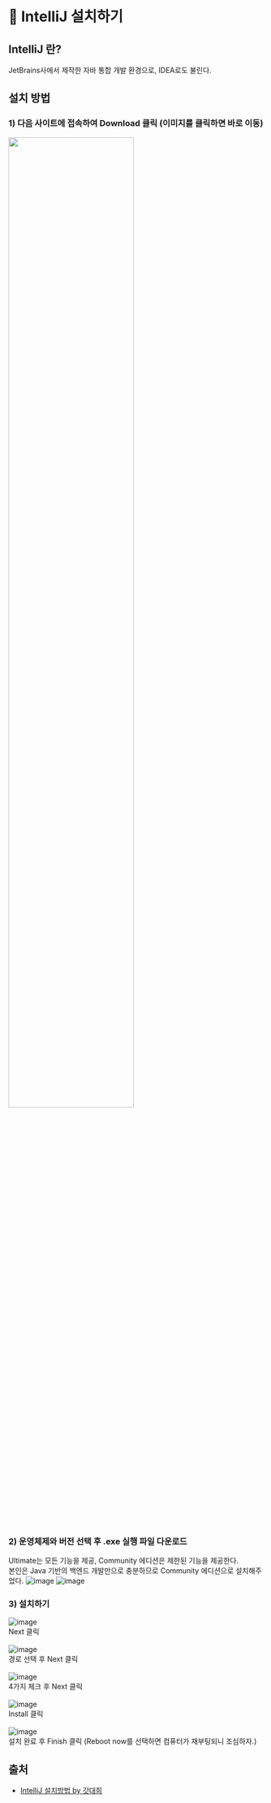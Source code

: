 # 🐾 IntelliJ 설치하기
## IntelliJ 란?
JetBrains사에서 제작한 자바 통합 개발 환경으로, IDEA로도 불린다.
## 설치 방법
### 1) 다음 사이트에 접속하여 Download 클릭 (이미지를 클릭하면 바로 이동)
<a href="https://www.jetbrains.com/idea/download/#section=windows"><img src="https://user-images.githubusercontent.com/92259017/147632826-ba0b2a89-f0df-4d2b-8e34-f9637f094429.png" style="width:70%;height:70%"></a>
<br>
### 2) 운영체제와 버전 선택 후 .exe 실행 파일 다운로드
Ultimate는 모든 기능을 제공, Community 에디션은 제한된 기능을 제공한다.<br>
본인은 Java 기반의 백엔드 개발만으로 충분하므로 Community 에디션으로 설치해주었다.
![image](https://user-images.githubusercontent.com/92259017/147633025-e2749833-7fdd-446a-8562-215d73dbe4ca.png)
![image](https://user-images.githubusercontent.com/92259017/147632958-97043c2e-e172-4406-a3c1-354242bd54c8.png)
<br>
### 3) 설치하기
![image](https://user-images.githubusercontent.com/92259017/147633225-a7f5b2bd-ef6e-43e4-9144-1266ed8673b6.png)
<br>Next 클릭<br><br>
![image](https://user-images.githubusercontent.com/92259017/147633240-811e6291-8351-4c67-9050-f9473da901b8.png)
<br>경로 선택 후 Next 클릭<br><br>
![image](https://user-images.githubusercontent.com/92259017/147633259-e8091345-a265-4c9e-bac4-f9ed38b8f785.png)
<br>4가지 체크 후 Next 클릭<br><br>
![image](https://user-images.githubusercontent.com/92259017/147633269-02881212-86f4-4d93-b311-df7e606a76e7.png)
<br>Install 클릭<br><br>
![image](https://user-images.githubusercontent.com/92259017/147633446-936d3ce9-6d90-4ab6-b086-384fdbfacd06.png)
<br>설치 완료 후 Finish 클릭 (Reboot now를 선택하면 컴퓨터가 재부팅되니 조심하자.)
<br>
## 출처
* [IntelliJ 설치방법 by 갓대희](https://goddaehee.tistory.com/195)
